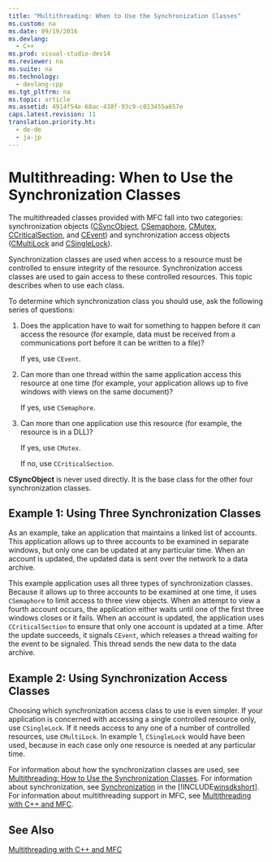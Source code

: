 ```yaml
---
title: "Multithreading: When to Use the Synchronization Classes"
ms.custom: na
ms.date: 09/19/2016
ms.devlang: 
  - C++
ms.prod: visual-studio-dev14
ms.reviewer: na
ms.suite: na
ms.technology: 
  - devlang-cpp
ms.tgt_pltfrm: na
ms.topic: article
ms.assetid: 4914f54e-68ac-438f-93c9-c013455a657e
caps.latest.revision: 11
translation.priority.ht: 
  - de-de
  - ja-jp
---
```

# Multithreading: When to Use the Synchronization Classes
The multithreaded classes provided with MFC fall into two categories: synchronization objects ([CSyncObject](../vs140/CSyncObject-Class.md), [CSemaphore](../vs140/CSemaphore-Class.md), [CMutex](../vs140/CMutex-Class.md), [CCriticalSection](../vs140/CCriticalSection-Class.md), and [CEvent](../vs140/CEvent-Class.md)) and synchronization access objects ([CMultiLock](../vs140/CMultiLock-Class.md) and [CSingleLock](../vs140/CSingleLock-Class.md)).  
  
 Synchronization classes are used when access to a resource must be controlled to ensure integrity of the resource. Synchronization access classes are used to gain access to these controlled resources. This topic describes when to use each class.  
  
 To determine which synchronization class you should use, ask the following series of questions:  
  
1.  Does the application have to wait for something to happen before it can access the resource (for example, data must be received from a communications port before it can be written to a file)?  
  
     If yes, use `CEvent`.  
  
2.  Can more than one thread within the same application access this resource at one time (for example, your application allows up to five windows with views on the same document)?  
  
     If yes, use `CSemaphore`.  
  
3.  Can more than one application use this resource (for example, the resource is in a DLL)?  
  
     If yes, use `CMutex`.  
  
     If no, use `CCriticalSection`.  
  
 **CSyncObject** is never used directly. It is the base class for the other four synchronization classes.  
  
## Example 1: Using Three Synchronization Classes  
 As an example, take an application that maintains a linked list of accounts. This application allows up to three accounts to be examined in separate windows, but only one can be updated at any particular time. When an account is updated, the updated data is sent over the network to a data archive.  
  
 This example application uses all three types of synchronization classes. Because it allows up to three accounts to be examined at one time, it uses `CSemaphore` to limit access to three view objects. When an attempt to view a fourth account occurs, the application either waits until one of the first three windows closes or it fails. When an account is updated, the application uses `CCriticalSection` to ensure that only one account is updated at a time. After the update succeeds, it signals `CEvent`, which releases a thread waiting for the event to be signaled. This thread sends the new data to the data archive.  
  
## Example 2: Using Synchronization Access Classes  
 Choosing which synchronization access class to use is even simpler. If your application is concerned with accessing a single controlled resource only, use `CSingleLock`. If it needs access to any one of a number of controlled resources, use `CMultiLock`. In example 1, `CSingleLock` would have been used, because in each case only one resource is needed at any particular time.  
  
 For information about how the synchronization classes are used, see [Multithreading: How to Use the Synchronization Classes](../vs140/Multithreading--How-to-Use-the-Synchronization-Classes.md). For information about synchronization, see [Synchronization](http://msdn.microsoft.com/library/windows/desktop/ms686353) in the [!INCLUDE[winsdkshort](../vs140/includes/winsdkshort_md.md)]. For information about multithreading support in MFC, see [Multithreading with C++ and MFC](../vs140/Multithreading-with-C---and-MFC.md).  
  
## See Also  
 [Multithreading with C++ and MFC](../vs140/Multithreading-with-C---and-MFC.md)